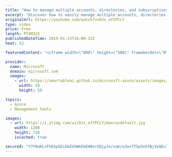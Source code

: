 ```yaml
---
title: "How to manage multiple accounts, directories, and subscriptions in Azure | Azure Portal Series"
excerpt: "Discover how to easily manage multiple accounts, directories, and subscriptions in the Microsoft Azure portal. In this video, you'll learn how to log in to the portal and manage multiple accounts, establish the contexts between accounts and directories, and how to filter and scope the portal at a few"
originalUrl: https://youtube.com/watch?v=0Jx_oftPCLY
type: video
price: Free
length: PT4M31S
publishedDateTime: 2019-01-23T16:00:15Z
heat: 52

featuredContent: "<iframe width=\"800\" height=\"500\" frameborder=\"0\" src=\"https://www.youtube.com/embed/0Jx_oftPCLY\" allow=\"accelerometer; autoplay; encrypted-media; gyroscope; picture-in-picture\" allowfullscreen></iframe>"

provider:
  name: Microsoft
  domain: microsoft.com
  images:
    - url: https://smartableai.github.io/microsoft-azure/assets/images/organizations/microsoft.com-50x50.jpg
      width: 50
      height: 50

topics:
  - Azure
  - Management tools

images:
  - url: https://i.ytimg.com/vi/0Jx_oftPCLY/maxresdefault.jpg
    width: 1280
    height: 720
    isCached: true

secured: "Y7Y9uKLvFhb5pSEiGkEVGWm5kEH0xrGQjyJe/xam/eJw+7f5p5nhfBjXvQEv7C3SeH9sPRkkDsgB9DvTj6bak0bR3/WZz6+0JhbUlvX/nivjO3uBKfQ9+8I4fL4OlnL8tATaCn3HilmaeONrMmin37BJ4iWHsOAI8XCixvQjZtRXBAPTayB/SeGql/krgRMQodEsiu6ajpEx6B88+usT50PHkfFz+6egqy2HDIX/db/Q2+DOkKRuS8oYi9HmqztwO9mD6tehRKE4bhU3Ed4OjiWKgLYHMrd4fDvX+JKaIms4VmwJ0vrf8KrDcDtUGtVNNLnf27XrmhIbXj7snxVK+YROUDhKGbqy+eGWIQbAnmmLbbmKgErE4hj8ilSDRb8XKYh0Sn4lR98pwSn0K7VkHg2NwtX+TEVG1dOwwItCSnU=;0E56liyBqhNvdh38CdoOKA=="
---
```



